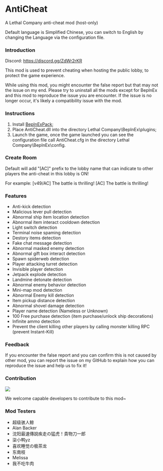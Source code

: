 # AntiCheat

A Lethal Company anti-cheat mod (host-only)

Default language is Simplified Chinese, you can switch to English by changing the Language via the configuration file.

### Introduction

Discord: https://discord.gg/ZdWr2rKR

This mod is used to prevent cheating when hosting the public lobby, to protect the game experience.

While using this mod, you might encounter the false report but that may not the issue on my end. Please try to uninstall all the mods except for BepInEx and this mod to reproduce the issue you are encounter. If the issue is no longer occur, it's likely a compatibility issue with the mod.

### Instructions

1. Install [BepInExPack](https://thunderstore.io/c/lethal-company/p/BepInEx/BepInExPack);
2. Place AntiCheat.dll into the directory Lethal Company\BepInEx\plugins;
3. Launch the game, once the game launched you can see the configuration file call AntiCheat.cfg in the directory Lethal Company\BepInEx\config.

### Create Room
Default will add "[AC]" prefix to the lobby name that can indicate to other players the anti-cheat in this lobby is ON!

For example:
[v49/AC] The battle is thrilling!
[AC] The battle is thrilling!

### Features
* Anti-kick detection
* Malicious lever pull detection
* Abnormal ship item location detection
* Abnormal item interact cooldown detection
* Light switch detection
* Terminal noise spaming detection
* Destory items detection
* Fake chat message detection
* Abnormal masked enemy detection
* Abnormal gift box interact detection
* Spawn spiderweb detection
* Player attacking turret detection
* Invisible player detection
* Jetpack explode detection
* Landmine detonate detection
* Abnormal enemy behavior detection
* Mini-map mod detection
* Abnormal Enemy kill detection
* Item pickup distance detection
* Abnormal shovel damage detection
* Player name detection (Nameless or Unknown)
* 100 Free purchase detection (item purchase/unlock ship decorations)
* Infinite ammo detection
* Prevent the client killing other players by calling monster killing RPC (prevent Instant-Kill)

### Feedback
If you encounter the false report and you can confirm this is not caused by other mod, you can report the issue on my GitHub to explain how you can reproduce the issue and help us to fix it!

### Contribution
<a href="https://github.com/chuxiaaaa/AntiCheat/graphs/contributors">
  <img src="https://contrib.rocks/image?repo=chuxiaaaa/AntiCheat" />
</a>

We welcome capable developers to contribute to this mod~

### Mod Testers
* 超级骇人鲸 
* Alan Backer
* 沈阳最速傳說疾走の猛虎！貴物刀一郎
* 柒小鸭yz
* 喜欢睡觉の极茶龙 
* 东南枝
* Melissa
* 我不吃牛肉
